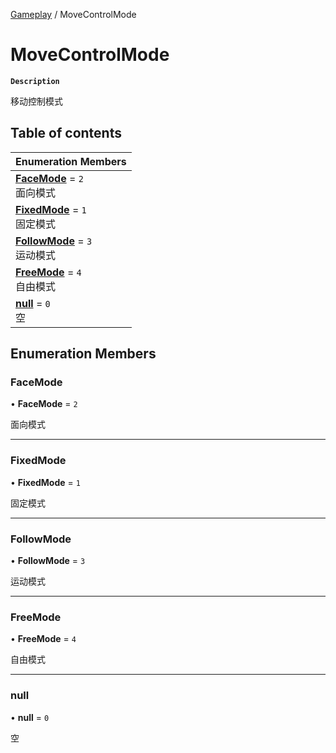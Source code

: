 [Gameplay](../modules/Gameplay.Gameplay.md) / MoveControlMode

# MoveControlMode <Badge type="tip" text="Enumeration" />

**`Description`**

移动控制模式

## Table of contents

| Enumeration Members |
| :-----|
| **[FaceMode](Gameplay.Gameplay.MoveControlMode.md#facemode)** = ``2`` <br> 面向模式|
| **[FixedMode](Gameplay.Gameplay.MoveControlMode.md#fixedmode)** = ``1`` <br> 固定模式|
| **[FollowMode](Gameplay.Gameplay.MoveControlMode.md#followmode)** = ``3`` <br> 运动模式|
| **[FreeMode](Gameplay.Gameplay.MoveControlMode.md#freemode)** = ``4`` <br> 自由模式|
| **[null](Gameplay.Gameplay.MoveControlMode.md#null)** = ``0`` <br> 空|

## Enumeration Members

### FaceMode

• **FaceMode** = ``2``

面向模式

___

### FixedMode

• **FixedMode** = ``1``

固定模式

___

### FollowMode

• **FollowMode** = ``3``

运动模式

___

### FreeMode

• **FreeMode** = ``4``

自由模式

___

### null

• **null** = ``0``

空
